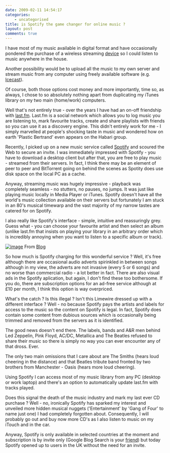 ```yaml
---
date: 2009-02-11 14:54:17
categories:
    - uncategorised
title: is Spotify the game changer for online music ?
layout: post
comments: true
---
```

I have most of my music available in digital format and have
occasionally pondered the purchase of a wireless streaming
[device](http://www.slimdevices.com/pi_squeezebox.html) so I could
listen to music anywhere in the house.

Another possibility would be to upload all the music to my own server
and stream music from any computer using freely available software (e.g.
[Icecast](http://www.icecast.org/)).

Of course, both those options cost money and more importantly, time so,
as always, I chose to so absolutely nothing apart from duplicating my
iTunes library on my two main (home/work) computers.

Well that's not entirely true - over the years I have had an on-off
friendship with [last.fm](http://www.last.fm/user/andycowl). Last.fm is
a social network which allows you to log music you are listening to,
mark favourite tracks, create and share playlists with friends so you
can use it as a discovery engine. This didn't entirely work for me - I
simply marvelled at people's shocking taste in music and wondered how on
earth 'Plastic Bertrand' even appears on the Habari group.

Recently, I picked up on a new music service called
[Spotify](http://www.spotify.com/) and scoured the Web to secure an
invite. I was immediately impressed with Spotify - you have to download
a desktop client but after that, you are free to play music - streamed
from their servers. In fact, I think there may be an element of peer to
peer and BitTorrent going on behind the scenes as Spotity does use disk
space on the local PC as a cache.

Anyway, streaming music was hugely impressive - playback was completely
seamless - no stutters, no pauses, no jumps. It was just like playing
music locally in Media Player or iTunes. Spotify doesn't have all the
world's music collection available on their servers but fortunately I am
stuck in an 80's musical timewarp and the vast majority of my narrow
tastes are catered for on Spotify.

I also really like Spotify's interface - simple, intuitive and
reassuringly grey. Guess what - you can choose your favourite artist and
then select an album (unlike last.fm that insists on playing your
library in an arbitrary order which is incredibly annoying when you want
to listen to a specific album or track).

  [![image](http://lh3.ggpht.com/_l2uGy1RGCiE/SZLs7HikvQI/AAAAAAAAA6g/zqyWF8RJWV8/s400/Spotify.PNG)](http://picasaweb.google.com/lh/photo/F7CRRCV1Y-CjU3UEJHPSWQ?feat=embedwebsite)
  From [Blog](http://picasaweb.google.com/nbrightside/Blog?feat=embedwebsite)

So how much is Spotify charging for this wonderful service ? Well, it's
free although there are occasional audio adverts spirinkled in between
songs although in my view, the adverts are not invasive (every 5 or 6
songs) and no worse than commercial radio - a lot better in fact. There
are also visual ads in the Spotify aplication, but again, I don't find
these too bothersome. If you do, there are subscription options for an
ad-free service although at &pound;10 per month, I think this option is way
overpriced.

What's the catch ? Is this illegal ? Isn't this Limewire dressed up with
a different interface ? Well - no because Spotify pays the artists and
labels for access to the music so the content on Spotify is legal. In
fact, Spotify does contain some content from dubious sources which is
occasionally being trimmed and removed from the servers as it is
identified.

The good news doesn't end there. The labels, bands and A&R men behind
Led Zeppelin, Pink Floyd, AC/DC, Metallica and The Beatles refused to
share their music so there is simply no way you can ever encounter any
of that dross. Ever.

The only two main omissions that I care about are The Smiths (hears loud
cheering in the distance) and that Beatles tribute band fronted by two
brothers from Manchester - Oasis (hears more loud cheering).

Using Spotify I can access most of my music library from any PC (desktop
or work laptop) and there's an option to automatically update last.fm
with tracks played.

Does this signal the death of the music industry and mark my last ever
CD purchase ? Well - no, ironically Spotify has sparked my interest and
unveiled more hidden musical nuggets ('Entertainment' by 'Gang of Four'
to name just one) I had completely forgotten about. Consequently, I will
probably go out and buy now more CD's as I also listen to music on my
iTouch and in the car.

Anyway, Spotify is only available in selected countries at the moment
and subscription is by invite only (Google Blog Search is your
[friend](http://blogsearch.google.com/blogsearch?hl=en&um=1&ie=UTF-8&as_drrb=q&as_qdr=d&q=spotify+invite&scoring=d))
but today Spotify opened up to users in the UK without the need for an
invite.
